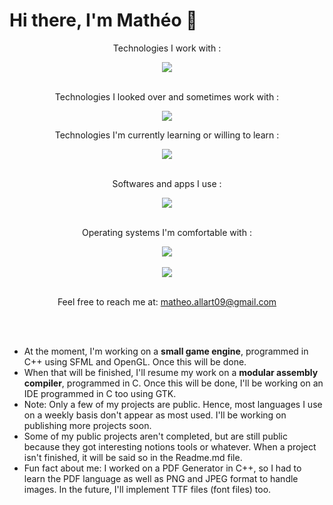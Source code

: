 # Hi there, I'm Mathéo 👋

<div align="center">
  <p align=center">Technologies I work with :</p>
  <img align="center" src="https://skillicons.dev/icons?i=md,js,ts,c,cpp,cs,dotnet,php,mysql,discordjs,java,git,html,css,py,regex,unity&perline=5" />
</div>
<br>
<div align="center">
  <p align=center">Technologies I looked over and sometimes work with :</p>
  <img align="center" src="https://skillicons.dev/icons?i=unreal,lua&perline=5" />
  <p align=center">Technologies I'm currently learning or willing to learn :</p>
  <img align="center" src="https://skillicons.dev/icons?i=wasm&perline=5" />
</div>
<br>
<div align="center">
  <p align=center">Softwares and apps I use :</p>
  <img align="center" src="https://skillicons.dev/icons?i=visualstudio,vscode,eclipse,idea,sublime,blender,figma,github&perline=5" />
</div>
<br>
<div align="center">
  <p align=center">Operating systems I'm comfortable with :</p>
  <img align="center" src="https://skillicons.dev/icons?i=windows,debian,ubuntu,kali&perline=5" />
</div>
<br>
<div align=center>
    <img src="https://github-readme-stats.vercel.app/api/top-langs/?username=Mallart&layout=compact&theme=github_dark_dimmed" />
</div>
<br>
<div align="center">
  <p>Feel free to reach me at: <a href="mailto:matheo.allart09@gmail.com" target="_blank">matheo.allart09@gmail.com</a></p>
</div>
<br><br>

- At the moment, I'm working on a **small game engine**, programmed in C++ using SFML and OpenGL. Once this will be done.
- When that will be finished, I'll resume my work on a **modular assembly compiler**, programmed in C. Once this will be done, I'll be working on an IDE programmed in C too using GTK.
- Note: Only a few of my projects are public. Hence, most languages I use on a weekly basis don't appear as most used. I'll be working on publishing more projects soon.
- Some of my public projects aren't completed, but are still public because they got interesting notions tools or whatever. When a project isn't finished, it will be said so in the Readme.md file.
- Fun fact about me: I worked on a PDF Generator in C++, so I had to learn the PDF language as well as PNG and JPEG format to handle images. In the future, I'll implement TTF files (font files) too.
<!--
**Mallart/Mallart** is a ✨ _special_ ✨ repository because its `README.md` (this file) appears on your GitHub profile.

Here are some ideas to get you started:

- 🔭 I’m currently working on ...
- 🌱 I’m currently learning ...
- 👯 I’m looking to collaborate on ...
- 🤔 I’m looking for help with ...
- 💬 Ask me about ...
- 📫 How to reach me: ...
- 😄 Pronouns: ...
- ⚡ Fun fact: ...
-->
